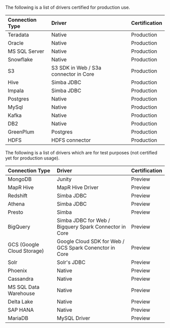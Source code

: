 The following is a list of drivers certified for production use.

| Connection Type | Driver | Certification |
|:--------------- |:------ |:------------- |
| Teradata | Native | Production |
| Oracle | Native | Production |
| MS SQL Server | Native | Production |
| Snowflake | Native | Production |
| S3 | S3 SDK in Web / S3a connector in Core | Production |
| Hive | Simba JDBC | Production |
| Impala | Simba JDBC | Production |
| Postgres | Native | Production |
| MySql | Native | Production |
| Kafka | Native | Production |
| DB2 | Native | Production |
| GreenPlum | Postgres | Production |
| HDFS | HDFS connector | Production |

The following is a list of drivers which are for test purposes (not certified yet for production usage).

| Connection Type | Driver | Certification |
|:--------------- |:------ |:------------- |
| MongoDB | Junity | Preview |
| MapR Hive | MapR Hive Driver | Preview |
| Redshift | Simba JDBC | Preview |
| Athena | Simba JDBC | Preview |
| Presto | Simba | Preview |
| BigQuery | Simba JDBC for Web / Bigquery Spark Connector in Core | Preview |
| GCS (Google Cloud Storage)| Google Cloud SDK for Web / GCS Spark Conenctor in Core | Preview |
| Solr | Solr's JDBC | Preview |
| Phoenix | Native | Preview |
| Cassandra | Native | Preview |
| MS SQL Data Warehouse | Native | Preview |
| Delta Lake | Native | Preview |
| SAP HANA | Native | Preview |
| MariaDB | MySQL Driver | Preview |
